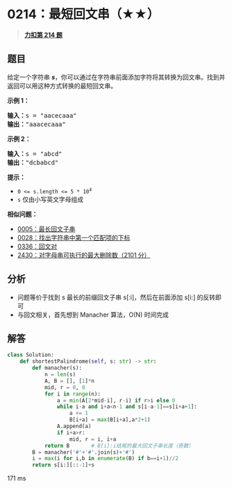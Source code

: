 # 0214：最短回文串（★★）


> <u>**[力扣第 214 题](https://leetcode.cn/problems/shortest-palindrome/)**</u>

## 题目

<p>给定一个字符串 <em><strong>s</strong></em>，你可以通过在字符串前面添加字符将其转换为<span data-keyword="palindrome-string">回文串</span>。找到并返回可以用这种方式转换的最短回文串。</p>



<p><strong>示例 1：</strong></p>

<pre>
<strong>输入：</strong>s = "aacecaaa"
<strong>输出：</strong>"aaacecaaa"
</pre>

<p><strong>示例 2：</strong></p>

<pre>
<strong>输入：</strong>s = "abcd"
<strong>输出：</strong>"dcbabcd"
</pre>



<p><strong>提示：</strong></p>

<ul>
<li><code>0 &lt;= s.length &lt;= 5 * 10<sup>4</sup></code></li>
<li><code>s</code> 仅由小写英文字母组成</li>
</ul>


**相似问题：**
- [0005：最长回文子串](/leetcode/0005)
- [0028：找出字符串中第一个匹配项的下标](/leetcode/0028)
- [0336：回文对](/leetcode/0336)
- [2430：对字母串可执行的最大删除数（2101 分）](/leetcode/2430)


## 分析

- 问题等价于找到 s 最长的前缀回文子串 s[:i]，然后在前面添加 s[i:] 的反转即可
- 与回文相关，首先想到 Manacher 算法，O(N) 时间完成
## 解答

```python
class Solution:
    def shortestPalindrome(self, s: str) -> str:
        def manacher(s):
            n = len(s)
            A, B = [], [1]*n
            mid, r = 0, 0
            for i in range(n):
                a = min(A[2*mid-i], r-i) if r>i else 0
                while i-a and i+a<n-1 and s[i-a-1]==s[i+a+1]:
                    a += 1
                    B[i+a] = max(B[i+a],a*2+1)
                A.append(a)
                if i+a>r:
                    mid, r = i, i+a
            return B       # B[i]:i结尾的最大回文子串长度（奇数）
        B = manacher('#'+'#'.join(s)+'#')
        i = max(i for i,b in enumerate(B) if b==i+1)//2
        return s[i:][::-1]+s
```
171 ms



